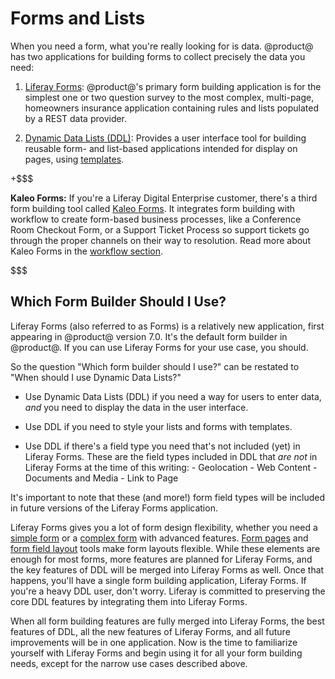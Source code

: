 # Forms and Lists [](id=forms-and-lists)

When you need a form, what you're really looking for is data. @product@ has two
applications for building forms to collect precisely the data you need:

1.  [Liferay
    Forms](/discover/portal/-/knowledge_base/7-0/collecting-information-from-users):
    @product@'s primary form building application is for the simplest one or two
    question survey to the most complex, multi-page, homeowners insurance
    application containing rules and lists populated by a REST data
    provider.

2.  [Dynamic Data
    Lists (DDL)](/discover/portal/-/knowledge_base/7-0/creating-simple-applications):
    Provides a user interface tool for building reusable form- and list-based
    applications intended for display on pages, using 
    [templates](/discover/portal/-/knowledge_base/7-0/using-templates-to-display-forms-and-lists).

+$$$

**Kaleo Forms:** If you're a Liferay Digital Enterprise customer, there's a
third form building tool called 
[Kaleo Forms](https://customer.liferay.com/documentation/7.0/admin/-/official_documentation/portal/workflow-forms). 
It integrates form building with workflow to create form-based business
processes, like a Conference Room Checkout Form, or a Support Ticket Process so
support tickets go through the proper channels on their way to resolution. Read
more about Kaleo Forms in the 
[workflow section](https://customer.liferay.com/documentation/7.0/admin/-/official_documentation/portal/workflow-forms).

$$$

## Which Form Builder Should I Use? [](id=which-form-builder-should-i-use)

Liferay Forms (also referred to as Forms) is a relatively new application, first
appearing in @product@ version 7.0. It's the default form builder in @product@.
If you can use Liferay Forms for your use case, you should.

So the question "Which form builder should I use?" can be restated to "When
should I use Dynamic Data Lists?"

- Use Dynamic Data Lists (DDL) if you need a way for users to enter data, *and*
    you need to display the data in the user interface.

- Use DDL if you need to style your lists and forms with templates.

- Use DDL if there's a field type you need that's not included (yet) in Liferay
    Forms. These are the field types included in DDL that *are not* in Liferay
    Forms at the time of this writing:
        - Geolocation
        - Web Content
        - Documents and Media
        - Link to Page

It's important to note that these (and more!) form field types will be
included in future versions of the Liferay Forms application.

Liferay Forms gives you a lot of form design flexibility, whether you need
a [simple form](/discover/portal/-/knowledge_base/7-0/creating-advanced-forms)
or a [complex form](/discover/portal/-/knowledge_base/7-0/creating-advanced-forms) 
with advanced features. 
[Form pages](/discover/portal/-/knowledge_base/7-0/creating-advanced-forms#creating-form-pages)
and 
[form field layout](/discover/portal/-/knowledge_base/7-0/creating-advanced-forms#form-layouts)
tools make form layouts flexible. While these elements are enough for most
forms, more features are planned for Liferay Forms, and the key features of DDL
will be merged into Liferay Forms as well. Once that happens, you'll have
a single form building application, Liferay Forms. If you're a heavy DDL user,
don't worry. Liferay is committed to preserving the core DDL features by
integrating them into Liferay Forms. 

When all form building features are fully merged into Liferay Forms, the best
features of DDL, all the new features of Liferay Forms, and all future
improvements will be in one application. Now is the time to familiarize yourself
with Liferay Forms and begin using it for all your form building needs, except
for the narrow use cases described above.
